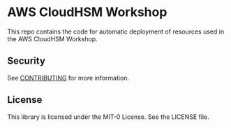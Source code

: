 # AWS CloudHSM Workshop

This repo contains the code for automatic deployment of resources used in the AWS CloudHSM Workshop.

## Security

See [CONTRIBUTING](CONTRIBUTING.md#security-issue-notifications) for more information.

## License

This library is licensed under the MIT-0 License. See the LICENSE file.
